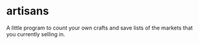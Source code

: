 # artisans
A little program to count your own crafts and save lists of the markets that you currently selling in.
